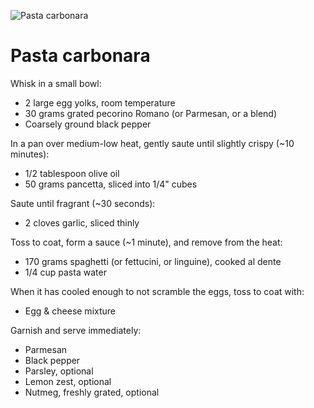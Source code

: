 ![Pasta carbonara](https://i.imgur.com/K1G6Gao.jpg)

Pasta carbonara
===============

Whisk in a small bowl:

- 2 large egg yolks, room temperature
- 30 grams grated pecorino Romano (or Parmesan, or a blend)
- Coarsely ground black pepper

In a pan over medium-low heat, gently saute until slightly crispy (~10 minutes):

- 1/2 tablespoon olive oil
- 50 grams pancetta, sliced into 1/4" cubes

Saute until fragrant (~30 seconds):

- 2 cloves garlic, sliced thinly

Toss to coat, form a sauce (~1 minute), and remove from the heat:

- 170 grams spaghetti (or fettucini, or linguine), cooked al dente
- 1/4 cup pasta water

When it has cooled enough to not scramble the eggs, toss to coat with:

- Egg & cheese mixture

Garnish and serve immediately:

- Parmesan
- Black pepper
- Parsley, optional
- Lemon zest, optional
- Nutmeg, freshly grated, optional
